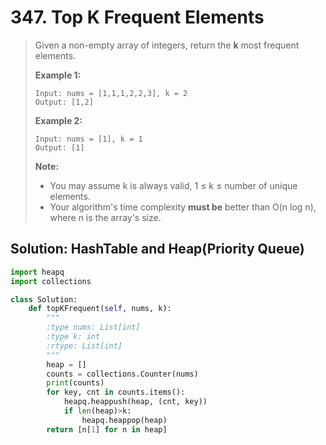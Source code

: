 # 347. Top K Frequent Elements

> Given a non-empty array of integers, return the **k** most frequent elements.
>
> **Example 1:**
>
> ```text
> Input: nums = [1,1,1,2,2,3], k = 2
> Output: [1,2]
> ```
>
> **Example 2:**
>
> ```text
> Input: nums = [1], k = 1
> Output: [1]
> ```
>
> **Note:**
>
> * You may assume k is always valid, 1 ≤ k ≤ number of unique elements.
> * Your algorithm's time complexity **must be** better than O\(n log n\), where n is the array's size.

## Solution: HashTable and Heap\(Priority Queue\)

```python
import heapq
import collections

class Solution:
    def topKFrequent(self, nums, k):
        """
        :type nums: List[int]
        :type k: int
        :rtype: List[int]
        """
        heap = []
        counts = collections.Counter(nums)
        print(counts)
        for key, cnt in counts.items():
            heapq.heappush(heap, (cnt, key))
            if len(heap)>k:
                heapq.heappop(heap)
        return [n[1] for n in heap]
```

